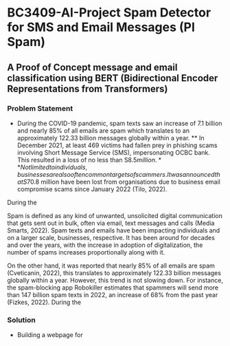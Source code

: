# BC3409-AI-Project Spam Detector for SMS and Email Messages (PI Spam)
## A Proof of Concept message and email classification using BERT (Bidirectional Encoder Representations from Transformers)

### Problem Statement
* During the COVID-19 pandemic, spam texts saw an increase of 7.1 billion and nearly 85% of all emails are spam which translates to an approximately 122.33 billion messages globally within a year. 
** In December 2021, at least 469 victims had fallen prey in phishing scams involving Short Message Service (SMS), impersonating OCBC bank. This resulted in a loss of no less than S$8.5 million.
** Not limited to individuals, businesses are also often common targets of scammers. It was announced that S$70.8 million have been lost from organisations due to business email compromise scams since January 2022 (Tilo, 2022). 


During the 


Spam is defined as any kind of unwanted, unsolicited digital communication that gets sent out in bulk, often via email, text messages and calls (Media Smarts, 2022). Spam texts and emails have been impacting individuals and on a larger scale, businesses, respective.  It has been around for decades and over the years, with the increase in adoption of digitalization, the number of spams increases proportionally along with it.

 On the other hand, it was reported that nearly 85% of all emails are spam (Cveticanin, 2022), this translates to approximately 122.33 billion messages globally within a year. However, this trend is not slowing down. For instance, the spam-blocking app Robokiller estimates that spammers will send more than 147 billion spam texts in 2022, an increase of 68% from the past year (Fizkes, 2022). 
During the 

### Solution
* Building a webpage for 
